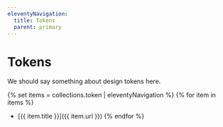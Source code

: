 ```yaml
---
eleventyNavigation:
  title: Tokens
  parent: primary
---
```


# Tokens

We should say something about design tokens here.

{% set items = collections.token | eleventyNavigation %}
{% for item in items %}
- [{{ item.title }}]({{ item.url }})
{% endfor %}
